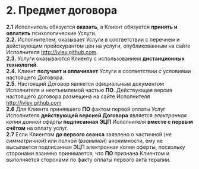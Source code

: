 # 2. Предмет договора

**2.1** Исполнитель обязуется **оказать**, а Клиент обязуется **принять и оплатить** психологические Услуги.  
**2.2.** Исполнителем, оказывает Услуги в соответствии с
перечнем и действующим прейскурантом цен на услуги, опубликованным на сайте Исполнителя http://ivlev.github.com.   
**2.3.** Услуги оказываются Клиенту с использованием **дистанционных технологий**.  
**2.4.** Клиент **получает и оплачивает** Услуги в соответствии с условиями настоящего Договора.  
**2.5.** Настоящий Договор является официальным документом Исполнителя и неотъемлемой частью **ПО**. Действующая версия настоящего договора размещена на сайте
Исполнителя http://ivlev.github.com  
**2.6** Для Клиента принявшего **ПО** фактом первой оплаты Услуг Исполнителя **действующей версией Договора** является *электронная копия данной оферты* **подписанная ЭЦП** Исполнителя **вместе с первым счётом** на оплату услуг.  
**2.7** Если Клиентом **до первого сеанса** заявлено о частичной (_не симметричной_) или полной (_взаимной_) анонимности, ему не высылается подписанная ЭЦП электронная копия оферты, поскольку сторонами взаимно принимается, что **ПО** признана Клиентом и выполняется сторонами по факту оплаты первого акта терапии.
